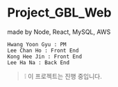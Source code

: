 # Project_GBL_Web

made by Node, React, MySQL, AWS

```
Hwang Yoon Gyu : PM
Lee Chan Ho : Front End
Kong Hee Jin : Front End
Lee Ha Na : Back End
```



> ❕   이 프로젝트는 진행 중입니다.

